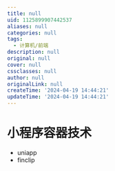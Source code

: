 ```yaml
---
title: null
uid: 1125899907442537
aliases: null
categories: null
tags:
  - 计算机/前端
description: null
original: null
cover: null
cssclasses: null
author: null
originalLink: null
createTime: '2024-04-19 14:44:21'
updateTime: '2024-04-19 14:44:21'
---
```


# 小程序容器技术

- uniapp
- finclip
